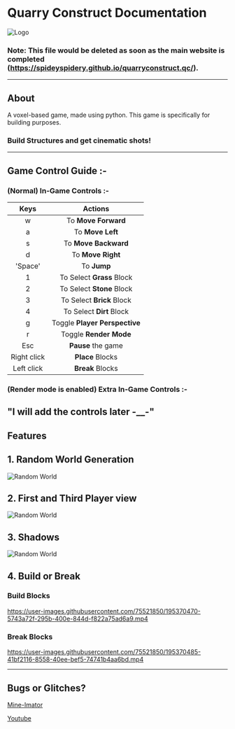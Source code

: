 # Quarry Construct Documentation
<img src="https://mineimatorhostingssupload.mineimatormatics.repl.co/GrDeZ.png" alt="Logo">

### Note: This file would be deleted as soon as the main website is completed (https://spideyspidery.github.io/quarryconstruct.qc/).

------------------------------------------------------------------
## About
A voxel-based game, made using python. This game is specifically for building purposes. 
### Build Structures and get cinematic shots!


------------------------------------------------------------------

## Game Control Guide :-
### (Normal) In-Game Controls :-

|      Keys      |         Actions                   |    
|     :---:      |          :---:                    |
|       w        | To **Move Forward**               |
|       a        | To **Move Left**                  |
|       s        | To **Move Backward**              |
|       d        | To **Move Right**                 |
|    'Space'     | To **Jump**                       |
|       1        | To Select **Grass**   Block       |
|       2        | To Select **Stone**   Block       |
|       3        | To Select **Brick**   Block       |
|       4        | To Select **Dirt**   Block        |
|       g        | Toggle **Player Perspective**     |
|       r        | Toggle **Render Mode**            |
|      Esc       | **Pause** the game                |
|  Right click   | **Place**  Blocks                 |
|  Left click    | **Break**  Blocks                 |

### (Render mode is enabled) Extra In-Game Controls :-
"I will add the controls later -__-"
------------------------------------------------------------------
## Features

## 1. Random World Generation
<img src="https://i.imgur.com/qJk1fyM.png" alt="Random World">

## 2. First and Third Player view
<img src="https://i.imgur.com/GSPXJFi.png" alt="Random World">

## 3. Shadows
<img src="https://i.imgur.com/9iTwulK.png" alt="Random World">

## 4. Build or Break
### Build Blocks
https://user-images.githubusercontent.com/75521850/195370470-5743a72f-295b-400e-844d-f822a75ad6a9.mp4

### Break Blocks
https://user-images.githubusercontent.com/75521850/195370485-41bf2116-8558-40ee-bef5-74741b4aa6bd.mp4

------------------------------------------------------------------
## Bugs or Glitches?

[Mine-Imator](https://www.mineimatorforums.com/index.php?/profile/80656-spideyspidery/)

[Youtube](https://www.youtube.com/channel/UC8yYfetvXdorcN_I4iV9k2g?sub_confirmation=1&feature=subscribe-embed-click)
